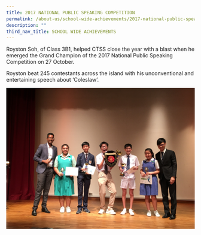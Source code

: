 ```yaml
---
title: 2017 NATIONAL PUBLIC SPEAKING COMPETITION
permalink: /about-us/school-wide-achievements/2017-national-public-speaking-competition
description: ""
third_nav_title: SCHOOL WIDE ACHIEVEMENTS
---
```

Royston Soh, of Class 3B1, helped CTSS close the year with a blast when he emerged the Grand Champion of the 2017 National Public Speaking Competition on 27 October.  
  
Royston beat 245 contestants across the island with his unconventional and entertaining speech about ‘Coleslaw’.

![2017 NATIONAL PUBLIC SPEAKING COMPETITION](/images/2017%20NATIONAL%20PUBLIC%20SPEAKING%20COMPETITION.jpeg)

